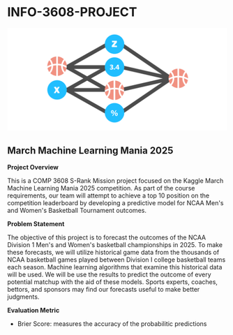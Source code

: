 # INFO-3608-PROJECT
![img](image/bball-logo.png)
## March Machine Learning Mania 2025

**Project Overview**

This is a COMP 3608 S-Rank Mission project focused on the Kaggle March Machine Learning Mania 2025 competition. As part of the course requirements, our team will attempt to achieve a top 10 position on the competition leaderboard by developing a predictive model for NCAA Men's and Women's Basketball Tournament outcomes.

**Problem Statement**

The objective of this project is to forecast the outcomes of the NCAA Division 1 Men's and Women's basketball championships in 2025. To make these forecasts, we will utilize historical game data from the thousands of NCAA basketball games played between Division I college basketball teams each season. Machine learning algorithms that examine this historical data will be used. We will be use the results to predict the outcome of every potential matchup with the aid of these models. Sports experts, coaches, bettors, and sponsors may find our forecasts useful to make better judgments.

**Evaluation Metric**

- Brier Score: measures the accuracy of the probabilitic predictions 
